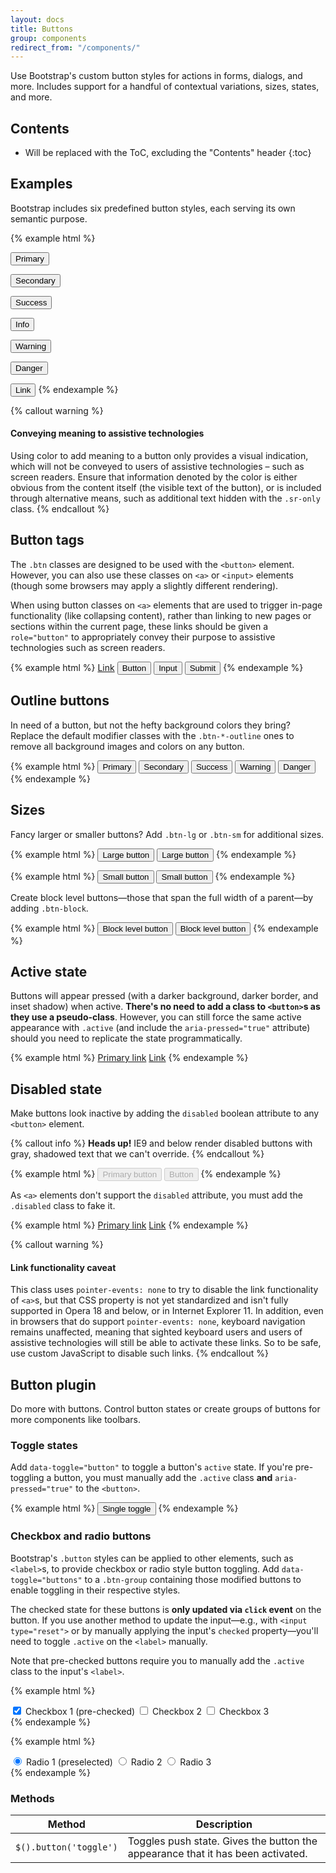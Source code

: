 ```yaml
---
layout: docs
title: Buttons
group: components
redirect_from: "/components/"
---
```


Use Bootstrap's custom button styles for actions in forms, dialogs, and more. Includes support for a handful of contextual variations, sizes, states, and more.

## Contents

* Will be replaced with the ToC, excluding the "Contents" header
{:toc}

## Examples

Bootstrap includes six predefined button styles, each serving its own semantic purpose.

{% example html %}
<!-- Provides extra visual weight and identifies the primary action in a set of buttons -->
<button type="button" class="btn btn-primary">Primary</button>

<!-- Secondary, outline button -->
<button type="button" class="btn btn-secondary">Secondary</button>

<!-- Indicates a successful or positive action -->
<button type="button" class="btn btn-success">Success</button>

<!-- Contextual button for informational alert messages -->
<button type="button" class="btn btn-info">Info</button>

<!-- Indicates caution should be taken with this action -->
<button type="button" class="btn btn-warning">Warning</button>

<!-- Indicates a dangerous or potentially negative action -->
<button type="button" class="btn btn-danger">Danger</button>

<!-- Deemphasize a button by making it look like a link while maintaining button behavior -->
<button type="button" class="btn btn-link">Link</button>
{% endexample %}

{% callout warning %}
#### Conveying meaning to assistive technologies

Using color to add meaning to a button only provides a visual indication, which will not be conveyed to users of assistive technologies – such as screen readers. Ensure that information denoted by the color is either obvious from the content itself (the visible text of the button), or is included through alternative means, such as additional text hidden with the `.sr-only` class.
{% endcallout %}

## Button tags

The `.btn` classes are designed to be used with the `<button>` element. However, you can also use these classes on `<a>` or `<input>` elements (though some browsers may apply a slightly different rendering).

When using button classes on `<a>` elements that are used to trigger in-page functionality (like collapsing content), rather than linking to new pages or sections within the current page, these links should be given a `role="button"` to appropriately convey their purpose to assistive technologies such as screen readers.

{% example html %}
<a class="btn btn-primary" href="#" role="button">Link</a>
<button class="btn btn-primary" type="submit">Button</button>
<input class="btn btn-primary" type="button" value="Input">
<input class="btn btn-primary" type="submit" value="Submit">
{% endexample %}

## Outline buttons

In need of a button, but not the hefty background colors they bring? Replace the default modifier classes with the `.btn-*-outline` ones to remove all background images and colors on any button.

{% example html %}
<button type="button" class="btn btn-primary-outline">Primary</button>
<button type="button" class="btn btn-secondary-outline">Secondary</button>
<button type="button" class="btn btn-success-outline">Success</button>
<button type="button" class="btn btn-warning-outline">Warning</button>
<button type="button" class="btn btn-danger-outline">Danger</button>
{% endexample %}


## Sizes

Fancy larger or smaller buttons? Add `.btn-lg` or `.btn-sm` for additional sizes.

{% example html %}
<button type="button" class="btn btn-primary btn-lg">Large button</button>
<button type="button" class="btn btn-secondary btn-lg">Large button</button>
{% endexample %}

{% example html %}
<button type="button" class="btn btn-primary btn-sm">Small button</button>
<button type="button" class="btn btn-secondary btn-sm">Small button</button>
{% endexample %}

Create block level buttons—those that span the full width of a parent—by adding `.btn-block`.

{% example html %}
<button type="button" class="btn btn-primary btn-lg btn-block">Block level button</button>
<button type="button" class="btn btn-secondary btn-lg btn-block">Block level button</button>
{% endexample %}

## Active state

Buttons will appear pressed (with a darker background, darker border, and inset shadow) when active. **There's no need to add a class to `<button>`s as they use a pseudo-class**. However, you can still force the same active appearance with `.active` (and include the <code>aria-pressed="true"</code> attribute) should you need to replicate the state programmatically.

{% example html %}
<a href="#" class="btn btn-primary btn-lg active" role="button">Primary link</a>
<a href="#" class="btn btn-secondary btn-lg active" role="button">Link</a>
{% endexample %}

## Disabled state

Make buttons look inactive by adding the `disabled` boolean attribute to any `<button>` element.

{% callout info %}
**Heads up!** IE9 and below render disabled buttons with gray, shadowed text that we can't override.
{% endcallout %}

{% example html %}
<button type="button" class="btn btn-lg btn-primary" disabled>Primary button</button>
<button type="button" class="btn btn-secondary btn-lg" disabled>Button</button>
{% endexample %}

As `<a>` elements don't support the `disabled` attribute, you must add the `.disabled` class to fake it.

{% example html %}
<a href="#" class="btn btn-primary btn-lg disabled" role="button">Primary link</a>
<a href="#" class="btn btn-secondary btn-lg disabled" role="button">Link</a>
{% endexample %}

{% callout warning %}
#### Link functionality caveat

This class uses `pointer-events: none` to try to disable the link functionality of `<a>`s, but that CSS property is not yet standardized and isn't fully supported in Opera 18 and below, or in Internet Explorer 11\. In addition, even in browsers that do support `pointer-events: none`, keyboard navigation remains unaffected, meaning that sighted keyboard users and users of assistive technologies will still be able to activate these links. So to be safe, use custom JavaScript to disable such links.
{% endcallout %}

## Button plugin

Do more with buttons. Control button states or create groups of buttons for more components like toolbars.

### Toggle states

Add `data-toggle="button"` to toggle a button's `active` state. If you're pre-toggling a button, you must manually add the `.active` class **and** `aria-pressed="true"` to the `<button>`.

{% example html %}
<button type="button" class="btn btn-primary" data-toggle="button" aria-pressed="false" autocomplete="off">
  Single toggle
</button>
{% endexample %}

### Checkbox and radio buttons

Bootstrap's `.button` styles can be applied to other elements, such as `<label>`s, to provide checkbox or radio style button toggling. Add `data-toggle="buttons"` to a `.btn-group` containing those modified buttons to enable toggling in their respective styles.

The checked state for these buttons is **only updated via `click` event** on the button. If you use another method to update the input—e.g., with `<input type="reset">` or by manually applying the input's `checked` property—you'll need to toggle `.active` on the `<label>` manually.

Note that pre-checked buttons require you to manually add the `.active` class to the input's `<label>`.

{% example html %}
<div class="btn-group" data-toggle="buttons">
  <label class="btn btn-primary active">
    <input type="checkbox" checked autocomplete="off"> Checkbox 1 (pre-checked)
  </label>
  <label class="btn btn-primary">
    <input type="checkbox" autocomplete="off"> Checkbox 2
  </label>
  <label class="btn btn-primary">
    <input type="checkbox" autocomplete="off"> Checkbox 3
  </label>
</div>
{% endexample %}

{% example html %}
<div class="btn-group" data-toggle="buttons">
  <label class="btn btn-primary active">
    <input type="radio" name="options" id="option1" autocomplete="off" checked> Radio 1 (preselected)
  </label>
  <label class="btn btn-primary">
    <input type="radio" name="options" id="option2" autocomplete="off"> Radio 2
  </label>
  <label class="btn btn-primary">
    <input type="radio" name="options" id="option3" autocomplete="off"> Radio 3
  </label>
</div>
{% endexample %}

### Methods

| Method | Description |
| --- | --- |
| `$().button('toggle')` |Toggles push state. Gives the button the appearance that it has been activated.  |
